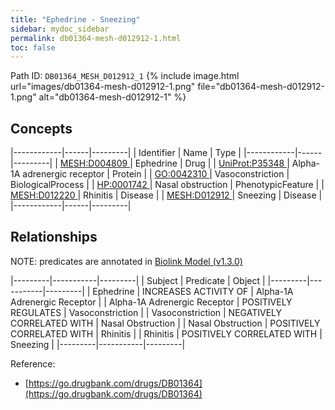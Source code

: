 ```yaml
---
title: "Ephedrine - Sneezing"
sidebar: mydoc_sidebar
permalink: db01364-mesh-d012912-1.html
toc: false 
---
```



Path ID: `DB01364_MESH_D012912_1`
{% include image.html url="images/db01364-mesh-d012912-1.png" file="db01364-mesh-d012912-1.png" alt="db01364-mesh-d012912-1" %}

## Concepts

|------------|------|---------|
| Identifier | Name | Type    |
|------------|------|---------|
| <a href="https://identifiers.org/MESH:D004809">MESH:D004809 </a> | Ephedrine | Drug |
| <a href="https://identifiers.org/UniProt:P35348">UniProt:P35348 </a> | Alpha-1A adrenergic receptor | Protein |
| <a href="https://identifiers.org/GO:0042310">GO:0042310 </a> | Vasoconstriction | BiologicalProcess |
| <a href="https://identifiers.org/HP:0001742">HP:0001742 </a> | Nasal obstruction | PhenotypicFeature |
| <a href="https://identifiers.org/MESH:D012220">MESH:D012220 </a> | Rhinitis | Disease |
| <a href="https://identifiers.org/MESH:D012912">MESH:D012912 </a> | Sneezing | Disease |
|------------|------|---------|

## Relationships


NOTE: predicates are annotated in <a href="https://github.com/biolink/biolink-model/releases/tag/v1.3.0">Biolink Model (v1.3.0)</a>

|---------|-----------|---------|
| Subject | Predicate | Object  |
|---------|-----------|---------|
| Ephedrine | INCREASES ACTIVITY OF | Alpha-1A Adrenergic Receptor |
| Alpha-1A Adrenergic Receptor | POSITIVELY REGULATES | Vasoconstriction |
| Vasoconstriction | NEGATIVELY CORRELATED WITH | Nasal Obstruction |
| Nasal Obstruction | POSITIVELY CORRELATED WITH | Rhinitis |
| Rhinitis | POSITIVELY CORRELATED WITH | Sneezing |
|---------|-----------|---------|

Reference: 
  - [https://go.drugbank.com/drugs/DB01364](https://go.drugbank.com/drugs/DB01364)
